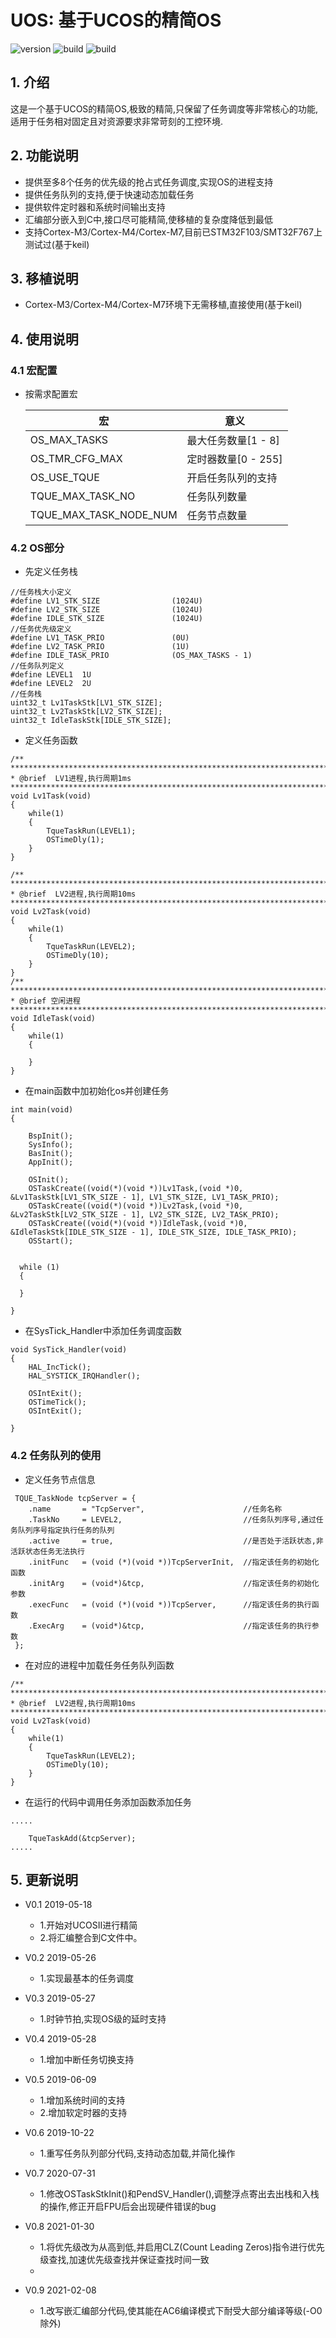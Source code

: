 # UOS: 基于UCOS的精简OS

![version](https://img.shields.io/badge/version-0.9-brightgreen.svg)
![build](https://img.shields.io/badge/build-2021.02.08-brightgreen.svg)
![build](https://img.shields.io/badge/license-MIT-brightgreen.svg)

## 1. 介绍

这是一个基于UCOS的精简OS,极致的精简,只保留了任务调度等非常核心的功能,适用于任务相对固定且对资源要求非常苛刻的工控环境.

## 2. 功能说明

- 提供至多8个任务的优先级的抢占式任务调度,实现OS的进程支持
- 提供任务队列的支持,便于快速动态加载任务
- 提供软件定时器和系统时间输出支持
- 汇编部分嵌入到C中,接口尽可能精简,使移植的复杂度降低到最低
- 支持Cortex-M3/Cortex-M4/Cortex-M7,目前已STM32F103/SMT32F767上测试过(基于keil)


## 3. 移植说明

- Cortex-M3/Cortex-M4/Cortex-M7环境下无需移植,直接使用(基于keil)

## 4. 使用说明

### 4.1 宏配置

- 按需求配置宏

    | 宏                            | 意义                        |
    | --------------------------    | --------------------------- |
    | OS_MAX_TASKS                  | 最大任务数量[1 - 8]          |
    | OS_TMR_CFG_MAX                | 定时器数量[0 - 255]          |
    | OS_USE_TQUE                   | 开启任务队列的支持            |
    | TQUE_MAX_TASK_NO              | 任务队列数量                 |
    | TQUE_MAX_TASK_NODE_NUM        | 任务节点数量                 |

### 4.2 OS部分

- 先定义任务栈

```
//任务栈大小定义
#define LV1_STK_SIZE                (1024U)                
#define LV2_STK_SIZE                (1024U)   
#define IDLE_STK_SIZE               (1024U) 
//任务优先级定义
#define LV1_TASK_PRIO               (0U)
#define LV2_TASK_PRIO               (1U)
#define IDLE_TASK_PRIO              (OS_MAX_TASKS - 1)
//任务队列定义
#define LEVEL1  1U
#define LEVEL2  2U
//任务栈
uint32_t Lv1TaskStk[LV1_STK_SIZE];
uint32_t Lv2TaskStk[LV2_STK_SIZE];
uint32_t IdleTaskStk[IDLE_STK_SIZE];
```

- 定义任务函数

```
/** ****************************************************************************
* @brief  LV1进程,执行周期1ms
*******************************************************************************/
void Lv1Task(void)
{
    while(1)
    {
		TqueTaskRun(LEVEL1);
		OSTimeDly(1);
    }
}

/** ****************************************************************************
* @brief  LV2进程,执行周期10ms
*******************************************************************************/
void Lv2Task(void)
{
    while(1)
    {
		TqueTaskRun(LEVEL2);
        OSTimeDly(10);
    }
}
/** ****************************************************************************
* @brief 空闲进程
*******************************************************************************/
void IdleTask(void)
{
	while(1)
    {

    }
}
```

- 在main函数中加初始化os并创建任务

```
int main(void)
{

	BspInit();
	SysInfo();
	BasInit();
	AppInit();
	
    OSInit();
    OSTaskCreate((void(*)(void *))Lv1Task,(void *)0, &Lv1TaskStk[LV1_STK_SIZE - 1], LV1_STK_SIZE, LV1_TASK_PRIO);
    OSTaskCreate((void(*)(void *))Lv2Task,(void *)0, &Lv2TaskStk[LV2_STK_SIZE - 1], LV2_STK_SIZE, LV2_TASK_PRIO);
    OSTaskCreate((void(*)(void *))IdleTask,(void *)0, &IdleTaskStk[IDLE_STK_SIZE - 1], IDLE_STK_SIZE, IDLE_TASK_PRIO);
	OSStart();


  while (1)
  {

  }

}
```

- 在SysTick_Handler中添加任务调度函数

```
void SysTick_Handler(void)
{   
	HAL_IncTick();
	HAL_SYSTICK_IRQHandler();

    OSIntExit();
    OSTimeTick();
    OSIntExit();

}
```
### 4.2 任务队列的使用

- 定义任务节点信息

```
 TQUE_TaskNode tcpServer = {
 	.name       = "TcpServer",                      //任务名称
 	.TaskNo     = LEVEL2,                           //任务队列序号,通过任务队列序号指定执行任务的队列                              
    .active     = true,                             //是否处于活跃状态,非活跃状态任务无法执行
    .initFunc   = (void (*)(void *))TcpServerInit,  //指定该任务的初始化函数
    .initArg    = (void*)&tcp,                      //指定该任务的初始化参数
 	.execFunc   = (void (*)(void *))TcpServer,      //指定该任务的执行函数
    .ExecArg    = (void*)&tcp,                      //指定该任务的执行参数
 };
 ```

- 在对应的进程中加载任务任务队列函数

```
/** ****************************************************************************
* @brief  LV2进程,执行周期10ms
*******************************************************************************/
void Lv2Task(void)
{
    while(1)
    {
		TqueTaskRun(LEVEL2);
        OSTimeDly(10);
    }
}
```

- 在运行的代码中调用任务添加函数添加任务

```
.....

    TqueTaskAdd(&tcpServer);
.....
```

## 5. 更新说明

- V0.1 2019-05-18
  
  - 1.开始对UCOSII进行精简
  - 2.将汇编整合到C文件中。

- V0.2 2019-05-26 
  - 1.实现最基本的任务调度

- V0.3 2019-05-27  
  - 1.时钟节拍,实现OS级的延时支持

- V0.4 2019-05-28
  - 1.增加中断任务切换支持

- V0.5 2019-06-09
  - 1.增加系统时间的支持
  - 2.增加软定时器的支持

- V0.6 2019-10-22
  - 1.重写任务队列部分代码,支持动态加载,并简化操作

- V0.7 2020-07-31
  - 1.修改OSTaskStkInit()和PendSV_Handler(),调整浮点寄出去出栈和入栈的操作,修正开启FPU后会出现硬件错误的bug

- V0.8 2021-01-30
  - 1.将优先级改为从高到低,并启用CLZ(Count Leading Zeros)指令进行优先级查找,加速优先级查找并保证查找时间一致
  - 
- V0.9 2021-02-08
  - 1.改写嵌汇编部分代码,使其能在AC6编译模式下耐受大部分编译等级(-O0除外)
 

